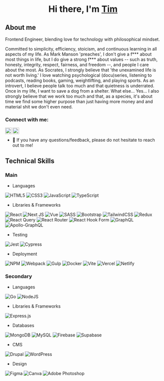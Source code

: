 <h1 align="center">
Hi there, I'm <a href="https://tim-koprivnik.vercel.app/" target="_blank" rel="noreferrer">Tim</a> 
</h1>

## About me
Frontend Engineer, blending love for technology with philosophical mindset.

Committed to simplicity, efficiency, stoicism, and continuous learning in all aspects of my life. As Mark Manson 'preaches', I don't give a f*** about most things in life, but I do give a strong f*** about values -- such as truth, honesty, integrity, respect, fairness, and freedom --, and people I care about the most. As Socrates, I strongly believe that 'the unexamined life is not worth living.' I love watching psychological (docu)series, listening to podcasts, reading books, gaming, weightlifting, and playing sports. As an introvert, I believe people talk too much and that quietness is underrated. Once in my life, I want to save a dog from a shelter. What else... Yes... I also strongly believe that we work too much and that, as a species, it's about time we find some higher purpose than just having more money and and material shit we don't even need.

### Connect with me:

<a href="https://www.linkedin.com/in/tim-koprivnik/"><img align="left" src="https://upload.wikimedia.org/wikipedia/commons/f/f8/LinkedIn_icon_circle.svg" alt="Tim Koprivnik | LinkedIn" width="21px"/></a>
<a href="https://twitter.com/TimKoprivnik"><img align="left" src="https://upload.wikimedia.org/wikipedia/commons/6/6f/Logo_of_Twitter.svg" alt="Tim Koprivnik | Twitter" width="21px"/></a>
</br>
- 💬 If you have any questions/feedback, please do not hesitate to reach out to me!

## Technical Skills
### Main

- Languages

![HTML5](https://img.shields.io/badge/html5-%23E34F26.svg?style=for-the-badge&logo=html5&logoColor=white)
![CSS3](https://img.shields.io/badge/css3-%231572B6.svg?style=for-the-badge&logo=css3&logoColor=white)
![JavaScript](https://img.shields.io/badge/javascript-%23323330.svg?style=for-the-badge&logo=javascript&logoColor=%23F7DF1E)
![TypeScript](https://img.shields.io/badge/typescript-%23007ACC.svg?style=for-the-badge&logo=typescript&logoColor=white)

- Libraries & Frameworks

![React](https://img.shields.io/badge/react-%2320232a.svg?style=for-the-badge&logo=react&logoColor=%2361DAFB)
![Next JS](https://img.shields.io/badge/Next-black?style=for-the-badge&logo=next.js&logoColor=white)
![Vue](https://img.shields.io/badge/Vue%20js-35495E?style=for-the-badge&logo=vuedotjs&logoColor=4FC08D)
![SASS](https://img.shields.io/badge/SASS-hotpink.svg?style=for-the-badge&logo=SASS&logoColor=white)
![Bootstrap](https://img.shields.io/badge/bootstrap-%238511FA.svg?style=for-the-badge&logo=bootstrap&logoColor=white)
![TailwindCSS](https://img.shields.io/badge/tailwindcss-%2338B2AC.svg?style=for-the-badge&logo=tailwind-css&logoColor=white)
![Redux](https://img.shields.io/badge/redux-%23593d88.svg?style=for-the-badge&logo=redux&logoColor=white)
![React Query](https://img.shields.io/badge/-React%20Query-FF4154?style=for-the-badge&logo=react%20query&logoColor=white)
![React Router](https://img.shields.io/badge/React_Router-CA4245?style=for-the-badge&logo=react-router&logoColor=white)
![React Hook Form](https://img.shields.io/badge/React%20Hook%20Form-%23EC5990.svg?style=for-the-badge&logo=reacthookform&logoColor=white)
![GraphQL](https://img.shields.io/badge/GraphQl-E10098?style=for-the-badge&logo=graphql&logoColor=white)
![Apollo-GraphQL](https://img.shields.io/badge/-ApolloGraphQL-311C87?style=for-the-badge&logo=apollo-graphql)

- Testing

![Jest](https://img.shields.io/badge/Jest-C21325?style=for-the-badge&logo=jest&logoColor=white)
![Cypress](https://img.shields.io/badge/Cypress-17202C?style=for-the-badge&logo=cypress&logoColor=white)

- Deployment

![NPM](https://img.shields.io/badge/NPM-%23CB3837.svg?style=for-the-badge&logo=npm&logoColor=white)
![Webpack](https://img.shields.io/badge/webpack-%238DD6F9.svg?style=for-the-badge&logo=webpack&logoColor=black)
![Gulp](https://img.shields.io/badge/GULP-%23CF4647.svg?style=for-the-badge&logo=gulp&logoColor=white)
![Docker](https://img.shields.io/badge/Docker-2CA5E0?style=for-the-badge&logo=docker&logoColor=white)
![Vite](https://img.shields.io/badge/vite-%23646CFF.svg?style=for-the-badge&logo=vite&logoColor=white)
![Vercel](https://img.shields.io/badge/Vercel-000000?style=for-the-badge&logo=vercel&logoColor=white)
![Netlify](https://img.shields.io/badge/netlify-%23000000.svg?style=for-the-badge&logo=netlify&logoColor=#00C7B7)


### Secondary
- Languages

![Go](https://img.shields.io/badge/Go-00ADD8?style=for-the-badge&logo=go&logoColor=white)
![NodeJS](https://img.shields.io/badge/node.js-6DA55F?style=for-the-badge&logo=node.js&logoColor=white)

- Libraries & Frameworks

![Express.js](https://img.shields.io/badge/express.js-%23404d59.svg?style=for-the-badge&logo=express&logoColor=%2361DAFB)

- Databases

![MongoDB](https://img.shields.io/badge/MongoDB-%234ea94b.svg?style=for-the-badge&logo=mongodb&logoColor=white)
![MySQL](https://img.shields.io/badge/mysql-%2300f.svg?style=for-the-badge&logo=mysql&logoColor=white)
![Firebase](https://img.shields.io/badge/firebase-%23039BE5.svg?style=for-the-badge&logo=firebase)
![Supabase](https://img.shields.io/badge/Supabase-3ECF8E?style=for-the-badge&logo=supabase&logoColor=white)

- CMS

![Drupal](https://img.shields.io/badge/drupal-%230678BE.svg?style=for-the-badge&logo=drupal&logoColor=white)
![WordPress](https://img.shields.io/badge/WordPress-%23117AC9.svg?style=for-the-badge&logo=WordPress&logoColor=white)

- Design

![Figma](https://img.shields.io/badge/figma-%23F24E1E.svg?style=for-the-badge&logo=figma&logoColor=white)
![Canva](https://img.shields.io/badge/Canva-%2300C4CC.svg?style=for-the-badge&logo=Canva&logoColor=white)
![Adobe Photoshop](https://img.shields.io/badge/adobe%20photoshop-%2331A8FF.svg?style=for-the-badge&logo=adobe%20photoshop&logoColor=white)

